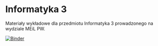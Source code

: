 # Informatyka 3
Materiały wykładowe dla przedmiotu Informatyka 3 prowadzonego na wydziale MEiL PW.

[![Binder](https://mybinder.org/badge_logo.svg)](https://mybinder.org/v2/gh/sgepner/info_3.git/master)

